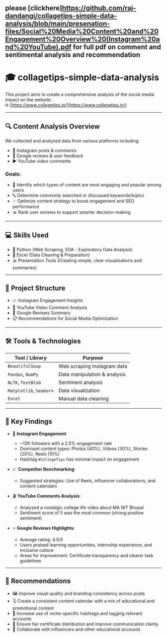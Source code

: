 please 
[clickhere]https://github.com/raj-dandangi/collagetips-simple-data-analysis/blob/main/presenation-files/Social%20Media%20Content%20and%20Engagement%20Overview%20(Instagram%20and%20YouTube).pdf
for full pdf on comment and sentimental analysis and recommendation
---

# 🎓 collagetips-simple-data-analysis

This project aims to create a comprehensive analysis of the social media impact on the website:  
🌐 [https://www.collegetips.in/](https://www.collegetips.in/)

---

## 🔍 Content Analysis Overview

We collected and analyzed data from various platforms including:

- 📸 Instagram posts & comments  
- 🧠 Google reviews & user feedback  
- ▶️ YouTube video comments  

### Goals:
- 👀 Identify which types of content are most engaging and popular among users
- 🔤 Determine commonly searched or discussed keywords/topics
- ✨ Optimize content strategy to boost engagement and SEO performance
- 📊 Rank user reviews to support smarter decision-making

---

## 💻 Skills Used

- 🐍 Python (Web Scraping, EDA - Exploratory Data Analysis)
- 📂 Excel (Data Cleaning & Preparation)
- 📊 Presentation Tools (Creating simple, clear visualizations and summaries)

---

## 📁 Project Structure

- 📈 Instagram Engagement Insights
- 🎥 YouTube Video Comment Analysis
- 🌟 Google Reviews Summary
- 📋 Recommendations for Social Media Optimization

---

## 🛠️ Tools & Technologies

| Tool / Library     | Purpose                      |
|--------------------|------------------------------|
| `BeautifulSoup`    | Web scraping Instagram data  |
| `Pandas`, `NumPy`  | Data manipulation & analysis |
| `NLTK`, `TextBlob` | Sentiment analysis           |
| `Matplotlib`, `Seaborn` | Data visualization       |
| `Excel`            | Manual data cleaning         |

---

## 📌 Key Findings

- 📣 **Instagram Engagement**:  
  - ~12K followers with a 2.5% engagement rate  
  - Dominant content types: Photos (40%), Videos (30%), Stories (20%), Reels (10%)  
  - Hashtag `#CollegeTips` has minimal impact on engagement

- 📈 **Competitor Benchmarking**:  
  - Suggested strategies: Use of Reels, influencer collaborations, and content calendars

- 🎬 **YouTube Comments Analysis**:  
  - Analyzed a nostalgic college life video about MA NIT Bhopal  
  - Sentiment score of 5 was the most common (strong positive sentiment)

- ⭐ **Google Reviews Highlights**:  
  - Average rating: 4.5/5  
  - Users praised learning opportunities, internship experience, and inclusive culture  
  - Areas for improvement: Certificate transparency and clearer task guidelines

---

## 🚀 Recommendations

- 🖼️ Improve visual quality and branding consistency across posts  
- 🗓️ Create a consistent content calendar with a mix of educational and promotional content  
- 🔗 Increase use of niche-specific hashtags and tagging relevant accounts  
- 📄 Ensure fair certificate distribution and improve communication clarity  
- 🤝 Collaborate with influencers and other educational accounts  
